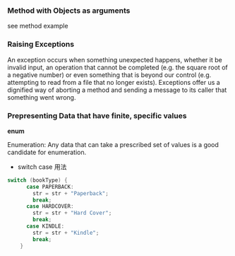 ### Method with Objects as arguments

see method example

### Raising Exceptions

An exception occurs when something unexpected happens, whether it be invalid input,
an operation that cannot be completed (e.g. the square root of a negative number) 
or even something that is beyond our control (e.g. attempting to read from a file 
that no longer exists). Exceptions offer us a dignified way of aborting a method and 
sending a message to its caller that something went wrong.

### Prepresenting Data that have finite, specific values

**enum**

Enumeration: Any data that can take a prescribed set of values is a good candidate 
for enumeration.

- switch case 用法
```java
switch (bookType) {
      case PAPERBACK:
        str = str + "Paperback";
        break;
      case HARDCOVER:
        str = str + "Hard Cover";
        break;
      case KINDLE:
        str = str + "Kindle";
        break;
    }
```